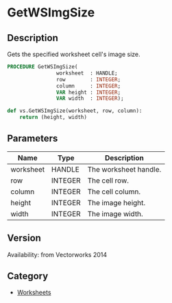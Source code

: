 # GetWSImgSize

## Description
Gets the specified worksheet cell's image size.

```pascal
PROCEDURE GetWSImgSize(
				worksheet  : HANDLE;
				row        : INTEGER;
				column     : INTEGER;
				VAR height : INTEGER;
				VAR width  : INTEGER);
```

```python
def vs.GetWSImgSize(worksheet, row, column):
    return (height, width)
```

## Parameters
|Name|Type|Description|
|---|---|---|
|worksheet|HANDLE|The worksheet handle.|
|row|INTEGER|The cell row.|
|column|INTEGER|The cell column.|
|height|INTEGER|The image height.|
|width|INTEGER|The image width.|

## Version
Availability: from Vectorworks 2014

## Category
* [Worksheets](../Categories/Worksheets.md)

